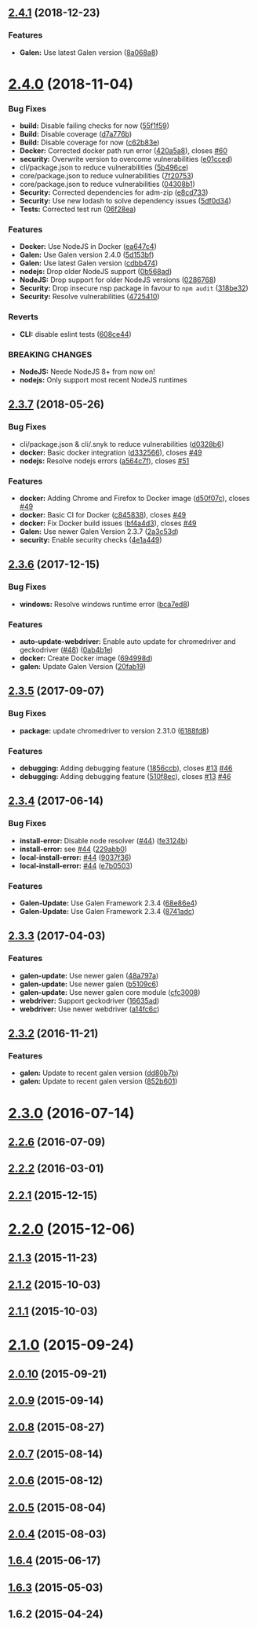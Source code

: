 ## [2.4.1](https://github.com/hypery2k/galenframework-cli/compare/v2.4.0...v2.4.1) (2018-12-23)


### Features

* **Galen:** Use latest Galen version ([8a068a8](https://github.com/hypery2k/galenframework-cli/commit/8a068a8))



# [2.4.0](https://github.com/hypery2k/galenframework-cli/compare/v2.3.7...v2.4.0) (2018-11-04)


### Bug Fixes

* **build:** Disable failing checks for now ([55f1f59](https://github.com/hypery2k/galenframework-cli/commit/55f1f59))
* **Build:** Disable coverage ([d7a776b](https://github.com/hypery2k/galenframework-cli/commit/d7a776b))
* **Build:** Disable coverage for now ([c62b83e](https://github.com/hypery2k/galenframework-cli/commit/c62b83e))
* **Docker:** Corrected docker path run error ([420a5a8](https://github.com/hypery2k/galenframework-cli/commit/420a5a8)), closes [#60](https://github.com/hypery2k/galenframework-cli/issues/60)
* **security:** Overwrite version to overcome vulnerabilities ([e01cced](https://github.com/hypery2k/galenframework-cli/commit/e01cced))
* cli/package.json to reduce vulnerabilities ([5b496ce](https://github.com/hypery2k/galenframework-cli/commit/5b496ce))
* core/package.json to reduce vulnerabilities ([7f20753](https://github.com/hypery2k/galenframework-cli/commit/7f20753))
* core/package.json to reduce vulnerabilities ([04308b1](https://github.com/hypery2k/galenframework-cli/commit/04308b1))
* **Security:** Corrected dependencies for adm-zip ([e8cd733](https://github.com/hypery2k/galenframework-cli/commit/e8cd733))
* **Security:** Use new lodash to solve dependency issues ([5df0d34](https://github.com/hypery2k/galenframework-cli/commit/5df0d34))
* **Tests:** Corrected test run ([06f28ea](https://github.com/hypery2k/galenframework-cli/commit/06f28ea))


### Features

* **Docker:** Use NodeJS in Docker ([ea647c4](https://github.com/hypery2k/galenframework-cli/commit/ea647c4))
* **Galen:** Use Galen version 2.4.0 ([5d153bf](https://github.com/hypery2k/galenframework-cli/commit/5d153bf))
* **Galen:** Use latest Galen version ([cdbb474](https://github.com/hypery2k/galenframework-cli/commit/cdbb474))
* **nodejs:** Drop older NodeJS support ([0b568ad](https://github.com/hypery2k/galenframework-cli/commit/0b568ad))
* **NodeJS:** Drop support for older NodeJS versions ([0286768](https://github.com/hypery2k/galenframework-cli/commit/0286768))
* **Security:** Drop insecure nsp package in favour to `npm audit` ([318be32](https://github.com/hypery2k/galenframework-cli/commit/318be32))
* **Security:** Resolve vulnerabilities ([4725410](https://github.com/hypery2k/galenframework-cli/commit/4725410))


### Reverts

* **CLI:** disable eslint tests ([608ce44](https://github.com/hypery2k/galenframework-cli/commit/608ce44))


### BREAKING CHANGES

* **NodeJS:** Neede NodeJS 8+ from now on!
* **nodejs:** Only support most recent NodeJS runtimes



## [2.3.7](https://github.com/hypery2k/galenframework-cli/compare/v2.3.6...v2.3.7) (2018-05-26)


### Bug Fixes

* cli/package.json & cli/.snyk to reduce vulnerabilities ([d0328b6](https://github.com/hypery2k/galenframework-cli/commit/d0328b6))
* **docker:** Basic docker integration ([d332566](https://github.com/hypery2k/galenframework-cli/commit/d332566)), closes [#49](https://github.com/hypery2k/galenframework-cli/issues/49)
* **nodejs:** Resolve nodejs errors ([a564c7f](https://github.com/hypery2k/galenframework-cli/commit/a564c7f)), closes [#51](https://github.com/hypery2k/galenframework-cli/issues/51)


### Features

* **docker:** Adding Chrome and Firefox to Docker image ([d50f07c](https://github.com/hypery2k/galenframework-cli/commit/d50f07c)), closes [#49](https://github.com/hypery2k/galenframework-cli/issues/49)
* **docker:** Basic CI for Docker ([c845838](https://github.com/hypery2k/galenframework-cli/commit/c845838)), closes [#49](https://github.com/hypery2k/galenframework-cli/issues/49)
* **docker:** Fix Docker build issues ([bf4a4d3](https://github.com/hypery2k/galenframework-cli/commit/bf4a4d3)), closes [#49](https://github.com/hypery2k/galenframework-cli/issues/49)
* **Galen:** Use newer Galen Version 2.3.7 ([2a3c53d](https://github.com/hypery2k/galenframework-cli/commit/2a3c53d))
* **security:** Enable security checks ([4e1a449](https://github.com/hypery2k/galenframework-cli/commit/4e1a449))



## [2.3.6](https://github.com/hypery2k/galenframework-cli/compare/v2.3.5...v2.3.6) (2017-12-15)


### Bug Fixes

* **windows:** Resolve windows runtime error ([bca7ed8](https://github.com/hypery2k/galenframework-cli/commit/bca7ed8))


### Features

* **auto-update-webdriver:** Enable auto update for chromedriver and geckodriver ([#48](https://github.com/hypery2k/galenframework-cli/issues/48)) ([0ab4b1e](https://github.com/hypery2k/galenframework-cli/commit/0ab4b1e))
* **docker:** Create Docker image ([694998d](https://github.com/hypery2k/galenframework-cli/commit/694998d))
* **galen:** Update Galen Version ([20fab19](https://github.com/hypery2k/galenframework-cli/commit/20fab19))



## [2.3.5](https://github.com/hypery2k/galenframework-cli/compare/v2.3.4...v2.3.5) (2017-09-07)


### Bug Fixes

* **package:** update chromedriver to version 2.31.0 ([6188fd8](https://github.com/hypery2k/galenframework-cli/commit/6188fd8))


### Features

* **debugging:** Adding debugging feature ([1856ccb](https://github.com/hypery2k/galenframework-cli/commit/1856ccb)), closes [#13](https://github.com/hypery2k/galenframework-cli/issues/13) [#46](https://github.com/hypery2k/galenframework-cli/issues/46)
* **debugging:** Adding debugging feature ([510f8ec](https://github.com/hypery2k/galenframework-cli/commit/510f8ec)), closes [#13](https://github.com/hypery2k/galenframework-cli/issues/13) [#46](https://github.com/hypery2k/galenframework-cli/issues/46)



## [2.3.4](https://github.com/hypery2k/galenframework-cli/compare/v2.3.3...v2.3.4) (2017-06-14)


### Bug Fixes

* **install-error:** Disable node resolver ([#44](https://github.com/hypery2k/galenframework-cli/issues/44)) ([fe3124b](https://github.com/hypery2k/galenframework-cli/commit/fe3124b))
* **install-error:** see [#44](https://github.com/hypery2k/galenframework-cli/issues/44) ([229abb0](https://github.com/hypery2k/galenframework-cli/commit/229abb0))
* **local-install-error:** [#44](https://github.com/hypery2k/galenframework-cli/issues/44) ([9037f36](https://github.com/hypery2k/galenframework-cli/commit/9037f36))
* **local-install-error:** [#44](https://github.com/hypery2k/galenframework-cli/issues/44) ([e7b0503](https://github.com/hypery2k/galenframework-cli/commit/e7b0503))


### Features

* **Galen-Update:** Use Galen Framework 2.3.4 ([68e86e4](https://github.com/hypery2k/galenframework-cli/commit/68e86e4))
* **Galen-Update:** Use Galen Framework 2.3.4 ([8741adc](https://github.com/hypery2k/galenframework-cli/commit/8741adc))



## [2.3.3](https://github.com/hypery2k/galenframework-cli/compare/v2.3.2...v2.3.3) (2017-04-03)


### Features

* **galen-update:** Use newer galen ([48a797a](https://github.com/hypery2k/galenframework-cli/commit/48a797a))
* **galen-update:** Use newer galen ([b5109c6](https://github.com/hypery2k/galenframework-cli/commit/b5109c6))
* **galen-update:** Use newer galen core module ([cfc3008](https://github.com/hypery2k/galenframework-cli/commit/cfc3008))
* **webdriver:** Support geckodriver ([16635ad](https://github.com/hypery2k/galenframework-cli/commit/16635ad))
* **webdriver:** Use newer webdriver ([a14fc6c](https://github.com/hypery2k/galenframework-cli/commit/a14fc6c))



## [2.3.2](https://github.com/hypery2k/galenframework-cli/compare/v2.3.1...v2.3.2) (2016-11-21)


### Features

* **galen:** Update to recent galen version ([dd80b7b](https://github.com/hypery2k/galenframework-cli/commit/dd80b7b))
* **galen:** Update to recent galen version ([852b601](https://github.com/hypery2k/galenframework-cli/commit/852b601))



# [2.3.0](https://github.com/hypery2k/galenframework-cli/compare/v2.2.6...v2.3.0) (2016-07-14)



## [2.2.6](https://github.com/hypery2k/galenframework-cli/compare/v2.2.5...v2.2.6) (2016-07-09)



## [2.2.2](https://github.com/hypery2k/galenframework-cli/compare/v2.2.1...v2.2.2) (2016-03-01)



## [2.2.1](https://github.com/hypery2k/galenframework-cli/compare/v2.2.0...v2.2.1) (2015-12-15)



# [2.2.0](https://github.com/hypery2k/galenframework-cli/compare/v2.1.3...v2.2.0) (2015-12-06)



## [2.1.3](https://github.com/hypery2k/galenframework-cli/compare/v2.1.2...v2.1.3) (2015-11-23)



## [2.1.2](https://github.com/hypery2k/galenframework-cli/compare/v2.1.1...v2.1.2) (2015-10-03)



## [2.1.1](https://github.com/hypery2k/galenframework-cli/compare/v2.1.0...v2.1.1) (2015-10-03)



# [2.1.0](https://github.com/hypery2k/galenframework-cli/compare/v2.0.10...v2.1.0) (2015-09-24)



## [2.0.10](https://github.com/hypery2k/galenframework-cli/compare/v2.0.9...v2.0.10) (2015-09-21)



## [2.0.9](https://github.com/hypery2k/galenframework-cli/compare/v2.0.8...v2.0.9) (2015-09-14)



## [2.0.8](https://github.com/hypery2k/galenframework-cli/compare/v2.0.7...v2.0.8) (2015-08-27)



## [2.0.7](https://github.com/hypery2k/galenframework-cli/compare/v2.0.6...v2.0.7) (2015-08-14)



## [2.0.6](https://github.com/hypery2k/galenframework-cli/compare/v2.0.5...v2.0.6) (2015-08-12)



## [2.0.5](https://github.com/hypery2k/galenframework-cli/compare/v2.0.4...v2.0.5) (2015-08-04)



## [2.0.4](https://github.com/hypery2k/galenframework-cli/compare/v2.0.3...v2.0.4) (2015-08-03)



## [1.6.4](https://github.com/hypery2k/galenframework-cli/compare/v1.6.3...v1.6.4) (2015-06-17)



## [1.6.3](https://github.com/hypery2k/galenframework-cli/compare/v1.6.2...v1.6.3) (2015-05-03)



## 1.6.2 (2015-04-24)



